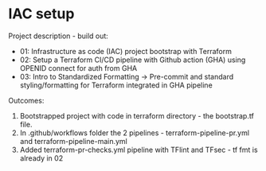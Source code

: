 # IAC setup
Project description - build out:
- 01: Infrastructure as code (IAC) project bootstrap with Terraform
- 02: Setup a Terraform CI/CD pipeline with Github action (GHA) using OPENID connect for auth from GHA
- 03: Intro to Standardized Formatting -> Pre-commit and standard styling/formatting for Terraform integrated in GHA pipeline

Outcomes:
01) Bootstrapped project with code in terraform directory - the bootstrap.tf file.
02) In .github/workflows folder the 2 pipelines - terraform-pipeline-pr.yml and terraform-pipeline-main.yml
03) Added terraform-pr-checks.yml pipeline with TFlint and TFsec - tf fmt is already in 02
 
   
